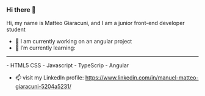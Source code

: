 ### Hi there 👋


Hi, my name is Matteo Giaracuni, and I am a junior front-end developer student


- 🔭 I am currently working on an angular project
- 🌱 I’m currently learning:

<hr>
-  HTML5 CSS
-  Javascript
-  TypeScrip
-  Angular

- 📫 visit my LinkedIn profile: https://www.linkedin.com/in/manuel-matteo-giaracuni-5204a5231/


